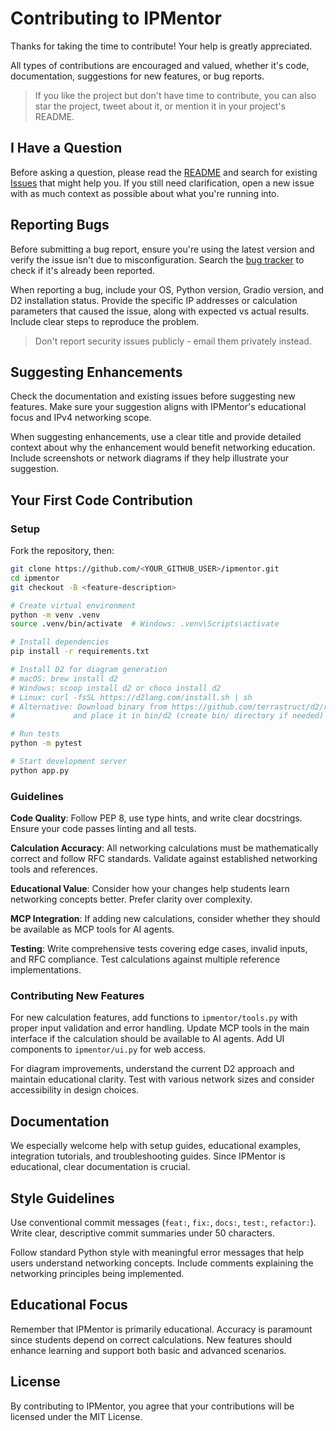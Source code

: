 # Contributing to IPMentor

Thanks for taking the time to contribute! Your help is greatly appreciated.

All types of contributions are encouraged and valued, whether it's code, documentation, suggestions for new features, or bug reports.

> If you like the project but don't have time to contribute, you can also star the project, tweet about it, or mention it in your project's README.

## I Have a Question

Before asking a question, please read the [README](README.md) and search for existing [Issues](../../issues) that might help you. If you still need clarification, open a new issue with as much context as possible about what you're running into.

## Reporting Bugs

Before submitting a bug report, ensure you're using the latest version and verify the issue isn't due to misconfiguration. Search the [bug tracker](../../issues?q=label%3Abug) to check if it's already been reported.

When reporting a bug, include your OS, Python version, Gradio version, and D2 installation status. Provide the specific IP addresses or calculation parameters that caused the issue, along with expected vs actual results. Include clear steps to reproduce the problem.

> Don't report security issues publicly - email them privately instead.

## Suggesting Enhancements

Check the documentation and existing issues before suggesting new features. Make sure your suggestion aligns with IPMentor's educational focus and IPv4 networking scope.

When suggesting enhancements, use a clear title and provide detailed context about why the enhancement would benefit networking education. Include screenshots or network diagrams if they help illustrate your suggestion.

## Your First Code Contribution

### Setup

Fork the repository, then:

```bash
git clone https://github.com/<YOUR_GITHUB_USER>/ipmentor.git
cd ipmentor
git checkout -B <feature-description>

# Create virtual environment
python -m venv .venv
source .venv/bin/activate  # Windows: .venv\Scripts\activate

# Install dependencies
pip install -r requirements.txt

# Install D2 for diagram generation
# macOS: brew install d2
# Windows: scoop install d2 or choco install d2
# Linux: curl -fsSL https://d2lang.com/install.sh | sh
# Alternative: Download binary from https://github.com/terrastruct/d2/releases
#             and place it in bin/d2 (create bin/ directory if needed)

# Run tests
python -m pytest

# Start development server
python app.py
```

### Guidelines

**Code Quality**: Follow PEP 8, use type hints, and write clear docstrings. Ensure your code passes linting and all tests.

**Calculation Accuracy**: All networking calculations must be mathematically correct and follow RFC standards. Validate against established networking tools and references.

**Educational Value**: Consider how your changes help students learn networking concepts better. Prefer clarity over complexity.

**MCP Integration**: If adding new calculations, consider whether they should be available as MCP tools for AI agents.

**Testing**: Write comprehensive tests covering edge cases, invalid inputs, and RFC compliance. Test calculations against multiple reference implementations.

### Contributing New Features

For new calculation features, add functions to `ipmentor/tools.py` with proper input validation and error handling. Update MCP tools in the main interface if the calculation should be available to AI agents. Add UI components to `ipmentor/ui.py` for web access.

For diagram improvements, understand the current D2 approach and maintain educational clarity. Test with various network sizes and consider accessibility in design choices.

## Documentation

We especially welcome help with setup guides, educational examples, integration tutorials, and troubleshooting guides. Since IPMentor is educational, clear documentation is crucial.

## Style Guidelines

Use conventional commit messages (`feat:`, `fix:`, `docs:`, `test:`, `refactor:`). Write clear, descriptive commit summaries under 50 characters.

Follow standard Python style with meaningful error messages that help users understand networking concepts. Include comments explaining the networking principles being implemented.

## Educational Focus

Remember that IPMentor is primarily educational. Accuracy is paramount since students depend on correct calculations. New features should enhance learning and support both basic and advanced scenarios.

## License

By contributing to IPMentor, you agree that your contributions will be licensed under the MIT License.